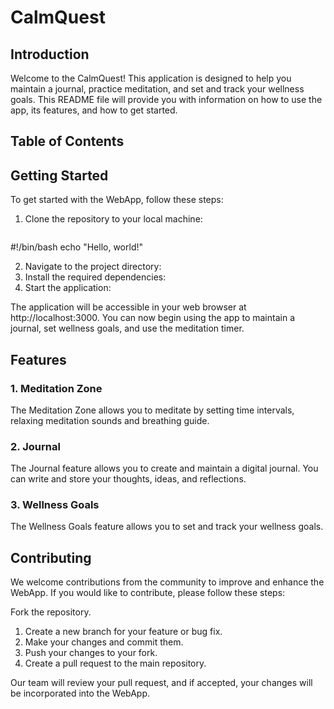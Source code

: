 # CalmQuest

## Introduction
Welcome to the CalmQuest! This application is designed to help you maintain a journal, practice meditation, and set and track your wellness goals. This README file will provide you with information on how to use the app, its features, and how to get started.

## Table of Contents


## Getting Started
To get started with the WebApp, follow these steps:

1. Clone the repository to your local machine:
   ```bash
#!/bin/bash
echo "Hello, world!"

2. Navigate to the project directory:
3. Install the required dependencies:
4. Start the application:

The application will be accessible in your web browser at http://localhost:3000. You can now begin using the app to maintain a journal, set wellness goals, and use the meditation timer.

## Features

### 1. Meditation Zone
The Meditation Zone allows you to meditate by setting time intervals, relaxing meditation sounds and breathing guide. 

### 2. Journal
The Journal feature allows you to create and maintain a digital journal. You can write and store your thoughts, ideas, and reflections.

### 3. Wellness Goals
The Wellness Goals feature allows you to set and track your wellness goals.

## Contributing
We welcome contributions from the community to improve and enhance the WebApp. If you would like to contribute, please follow these steps:

Fork the repository.
1. Create a new branch for your feature or bug fix.
2. Make your changes and commit them.
3. Push your changes to your fork.
4. Create a pull request to the main repository.
   
Our team will review your pull request, and if accepted, your changes will be incorporated into the WebApp.




